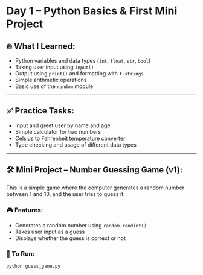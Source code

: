 # Day 1 – Python Basics & First Mini Project

## 🔥 What I Learned:
- Python variables and data types (`int`, `float`, `str`, `bool`)
- Taking user input using `input()`
- Output using `print()` and formatting with `f-strings`
- Simple arithmetic operations
- Basic use of the `random` module

---

## ✅ Practice Tasks:
- Input and greet user by name and age
- Simple calculator for two numbers
- Celsius to Fahrenheit temperature converter
- Type checking and usage of different data types

---

## 🛠️ Mini Project – Number Guessing Game (v1):
This is a simple game where the computer generates a random number between 1 and 10, and the user tries to guess it.

### 🎮 Features:
- Generates a random number using `random.randint()`
- Takes user input as a guess
- Displays whether the guess is correct or not

### 📌 To Run:
```bash
python guess_game.py
